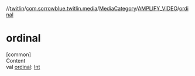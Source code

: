 //[twitlin](../../../index.md)/[com.sorrowblue.twitlin.media](../../index.md)/[MediaCategory](../index.md)/[AMPLIFY_VIDEO](index.md)/[ordinal](ordinal.md)



# ordinal  
[common]  
Content  
val [ordinal](ordinal.md): [Int](https://kotlinlang.org/api/latest/jvm/stdlib/kotlin/-int/index.html)  



